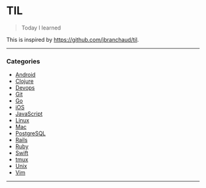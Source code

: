 # TIL
> Today I learned

This is inspired by https://github.com/jbranchaud/til.

---

### Categories

* [Android](#android)
* [Clojure](#clojure)
* [Devops](#devops)
* [Git](#git)
* [Go](#go)
* [iOS](#ios)
* [JavaScript](#javascript)
* [Linux](#linux)
* [Mac](#mac)
* [PostgreSQL](#postgresql)
* [Rails](#rails)
* [Ruby](#ruby)
* [Swift](#Swift)
* [tmux](#tmux)
* [Unix](#unix)
* [Vim](#vim)

---
